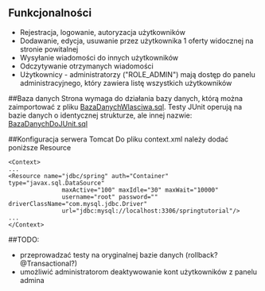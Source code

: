 ## Funkcjonalności
* Rejestracja, logowanie, autoryzacja użytkowników
* Dodawanie, edycja, usuwanie przez użytkownika 1 oferty widocznej na stronie powitalnej
* Wysyłanie wiadomości do innych użytkowników
* Odczytywanie otrzymanych wiadomości
* Użytkownicy - administratorzy ("ROLE_ADMIN")  mają dostęp do panelu administracyjnego, który zawiera listę wszystkich użytkowników

##Baza danych
Strona wymaga do działania bazy danych, którą można zaimportować z pliku [BazaDanychWlasciwa.sql](BazaDanychWlasciwa.sql).
Testy JUnit operują na bazie danych o identycznej strukturze, ale innej nazwie: [BazaDanychDoJUnit.sql](BazaDanychDoJUnit.sql)

##Konfiguracja serwera Tomcat
Do pliku context.xml należy dodać poniższe Resource
```
<Context>
...
<Resource name="jdbc/spring" auth="Container" type="javax.sql.DataSource"
               maxActive="100" maxIdle="30" maxWait="10000"
               username="root" password="" driverClassName="com.mysql.jdbc.Driver"
               url="jdbc:mysql://localhost:3306/springtutorial"/>
...
</Context>
```
##TODO: 
* przeprowadzać testy na oryginalnej bazie danych (rollback? @Transactional?)
* umożliwić administratorom deaktywowanie kont użytkowników z panelu admina


